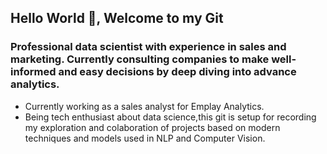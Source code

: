 

<!--heading-->
## Hello World 👋, Welcome to my Git 

### Professional data scientist with experience in sales and marketing. Currently consulting companies to make well-informed and easy decisions by deep diving into advance analytics.

* Currently working as a sales analyst for Emplay Analytics.
* Being tech enthusiast about data science,this git is setup for recording my exploration and colaboration of projects based on modern techniques and models used in NLP and Computer Vision.
